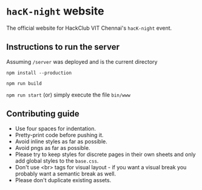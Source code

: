 # `hacK-night` website

The official website for HackClub VIT Chennai's `hacK-night` event.

## Instructions to run the server

Assuming `/server` was deployed and is the current directory

`npm install --production`

`npm run build`

`npm run start` (or) simply execute the file `bin/www`

## Contributing guide

- Use four spaces for indentation.
- Pretty-print code before pushing it.
- Avoid inline styles as far as possible.
- Avoid pngs as far as possible.
- Please try to keep styles for discrete pages in their own sheets and only add
  global styles to the `base.css`.
- Don't use &lt;br&gt; tags for visual layout - if you want a visual break you
  probably want a semantic break as well.
- Please don't duplicate existing assets.
